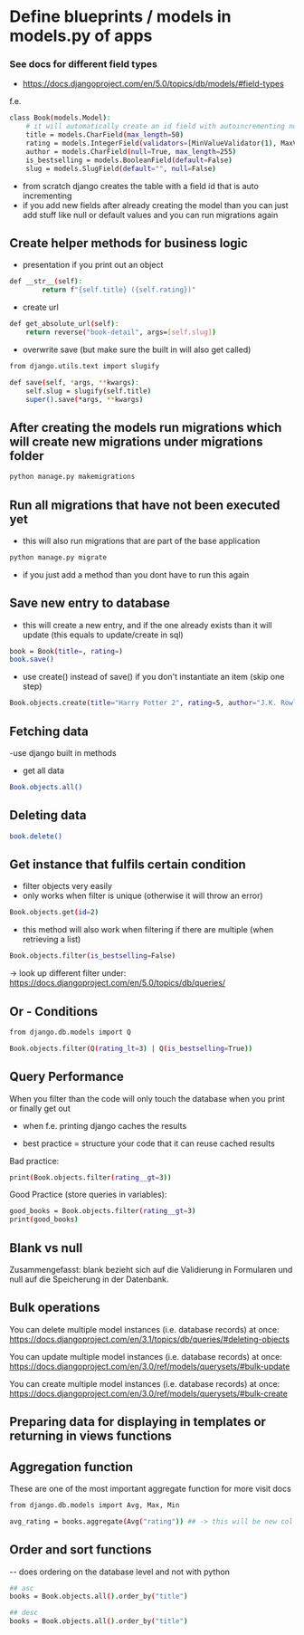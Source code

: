 # Define blueprints / models in models.py of apps



### See docs for different field types

- https://docs.djangoproject.com/en/5.0/topics/db/models/#field-types

f.e.

```sh
class Book(models.Model):
    # it will automatically create an id field with autoincrementing number
    title = models.CharField(max_length=50)
    rating = models.IntegerField(validators=[MinValueValidator(1), MaxValueValidator(5)])
    author = models.CharField(null=True, max_length=255)
    is_bestselling = models.BooleanField(default=False)
    slug = models.SlugField(default="", null=False)
```

- from scratch django creates the table with a field id that is auto incrementing
- if you add new fields after already creating the model than you can just add stuff like null or default values and you can run migrations again

## Create helper methods for business logic


- presentation if you print out an object

```sh
def __str__(self):
        return f"{self.title} ({self.rating})"
```

- create url

```sh
def get_absolute_url(self):
    return reverse("book-detail", args=[self.slug]) 
```

- overwrite save (but make sure the built in will also get called)

```sh
from django.utils.text import slugify

def save(self, *args, **kwargs):
    self.slug = slugify(self.title)
    super().save(*args, **kwargs)


```

## After creating the models run migrations which will create new migrations under migrations folder

```sh
python manage.py makemigrations
```

## Run all migrations that have not been executed yet

- this will also run migrations that are part of the base application

```sh
python manage.py migrate
```

- if you just add a method than you dont have to run this again

## Save new entry to database

- this will create a new entry, and if the one already exists than it will update (this equals to update/create in sql)

```sh
book = Book(title=, rating=)
book.save()
```

- use create() instead of save() if you don't instantiate an item (skip one step)

```sh
Book.objects.create(title="Harry Potter 2", rating=5, author="J.K. Rowling", is_bestselling=True)
```

## Fetching data

-use django built in methods

- get all data
```sh
Book.objects.all()
```

## Deleting data

```sh
book.delete()
```

## Get instance that fulfils certain condition

- filter objects very easily 
- only works when filter is unique (otherwise it will throw an error)
```sh
Book.objects.get(id=2)
```

- this method will also work when filtering if there are multiple (when retrieving a list)

```sh
Book.objects.filter(is_bestselling=False)
```

-> look up different filter under: https://docs.djangoproject.com/en/5.0/topics/db/queries/

## Or - Conditions

```sh
from django.db.models import Q

Book.objects.filter(Q(rating_lt=3) | Q(is_bestselling=True))
```

## Query Performance

When you filter than the code will only touch the database when you print or finally get out 

- when f.e. printing django caches the results

- best practice = structure your code that it can reuse cached results

Bad practice:

```sh
print(Book.objects.filter(rating__gt=3))
```

Good Practice (store queries in variables):

```sh
good_books = Book.objects.filter(rating__gt=3)
print(good_books)
```

## Blank vs null

Zusammengefasst: blank bezieht sich auf die Validierung in Formularen und null auf die Speicherung in der Datenbank.

## Bulk operations

You can delete multiple model instances (i.e. database records) at once: https://docs.djangoproject.com/en/3.1/topics/db/queries/#deleting-objects

You can update multiple model instances (i.e. database records) at once: https://docs.djangoproject.com/en/3.0/ref/models/querysets/#bulk-update

You can create multiple model instances (i.e. database records) at once: https://docs.djangoproject.com/en/3.0/ref/models/querysets/#bulk-create


## Preparing data for displaying in templates or returning in views functions


## Aggregation function

These are one of the most important aggregate function for more visit docs

```sh
from django.db.models import Avg, Max, Min

avg_rating = books.aggregate(Avg("rating")) ## -> this will be new col rating__avg
```

## Order and sort functions

-- does ordering on the database level and not with python

```sh
## asc
books = Book.objects.all().order_by("title")

## desc
books = Book.objects.all().order_by("title")
```
